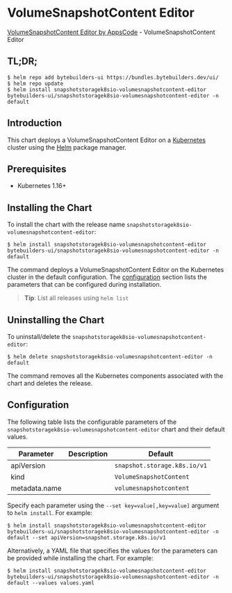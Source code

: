 # VolumeSnapshotContent Editor

[VolumeSnapshotContent Editor by AppsCode](https://byte.builders) - VolumeSnapshotContent Editor

## TL;DR;

```console
$ helm repo add bytebuilders-ui https://bundles.bytebuilders.dev/ui/
$ helm repo update
$ helm install snapshotstoragek8sio-volumesnapshotcontent-editor bytebuilders-ui/snapshotstoragek8sio-volumesnapshotcontent-editor -n default
```

## Introduction

This chart deploys a VolumeSnapshotContent Editor on a [Kubernetes](http://kubernetes.io) cluster using the [Helm](https://helm.sh) package manager.

## Prerequisites

- Kubernetes 1.16+

## Installing the Chart

To install the chart with the release name `snapshotstoragek8sio-volumesnapshotcontent-editor`:

```console
$ helm install snapshotstoragek8sio-volumesnapshotcontent-editor bytebuilders-ui/snapshotstoragek8sio-volumesnapshotcontent-editor -n default
```

The command deploys a VolumeSnapshotContent Editor on the Kubernetes cluster in the default configuration. The [configuration](#configuration) section lists the parameters that can be configured during installation.

> **Tip**: List all releases using `helm list`

## Uninstalling the Chart

To uninstall/delete the `snapshotstoragek8sio-volumesnapshotcontent-editor`:

```console
$ helm delete snapshotstoragek8sio-volumesnapshotcontent-editor -n default
```

The command removes all the Kubernetes components associated with the chart and deletes the release.

## Configuration

The following table lists the configurable parameters of the `snapshotstoragek8sio-volumesnapshotcontent-editor` chart and their default values.

|   Parameter   | Description |           Default            |
|---------------|-------------|------------------------------|
| apiVersion    |             | `snapshot.storage.k8s.io/v1` |
| kind          |             | `VolumeSnapshotContent`      |
| metadata.name |             | `volumesnapshotcontent`      |


Specify each parameter using the `--set key=value[,key=value]` argument to `helm install`. For example:

```console
$ helm install snapshotstoragek8sio-volumesnapshotcontent-editor bytebuilders-ui/snapshotstoragek8sio-volumesnapshotcontent-editor -n default --set apiVersion=snapshot.storage.k8s.io/v1
```

Alternatively, a YAML file that specifies the values for the parameters can be provided while
installing the chart. For example:

```console
$ helm install snapshotstoragek8sio-volumesnapshotcontent-editor bytebuilders-ui/snapshotstoragek8sio-volumesnapshotcontent-editor -n default --values values.yaml
```

